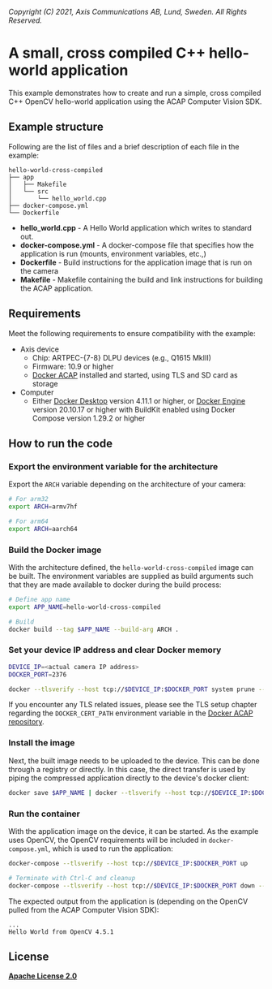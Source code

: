 *Copyright (C) 2021, Axis Communications AB, Lund, Sweden. All Rights Reserved.*

# A small, cross compiled C++ hello-world application

This example demonstrates how to create and run a simple, cross compiled C++ OpenCV hello-world application using the ACAP Computer Vision SDK.

## Example structure

Following are the list of files and a brief description of each file in the example:

```text
hello-world-cross-compiled
├── app
│   ├── Makefile
│   └── src
│       └── hello_world.cpp
├── docker-compose.yml
└── Dockerfile
```

* **hello_world.cpp** - A Hello World application which writes to standard out.
* **docker-compose.yml** - A docker-compose file that specifies how the application is run (mounts, environment variables, etc.,)
* **Dockerfile** - Build instructions for the application image that is run on the camera
* **Makefile** - Makefile containing the build and link instructions for building the ACAP application.

## Requirements

Meet the following requirements to ensure compatibility with the example:

* Axis device
  * Chip: ARTPEC-{7-8} DLPU devices (e.g., Q1615 MkIII)
  * Firmware: 10.9 or higher
  * [Docker ACAP](https://github.com/AxisCommunications/docker-acap) installed and started, using TLS and SD card as storage
* Computer
  * Either [Docker Desktop](https://docs.docker.com/desktop/) version 4.11.1 or higher, or [Docker Engine](https://docs.docker.com/engine/) version 20.10.17 or higher with BuildKit enabled using Docker Compose version 1.29.2 or higher

## How to run the code

### Export the environment variable for the architecture

Export the `ARCH` variable depending on the architecture of your camera:

```sh
# For arm32
export ARCH=armv7hf

# For arm64
export ARCH=aarch64
```

### Build the Docker image

With the architecture defined, the `hello-world-cross-compiled` image can be built. The environment variables are supplied as build arguments such that they are made available to docker during the build process:

```sh
# Define app name
export APP_NAME=hello-world-cross-compiled

# Build
docker build --tag $APP_NAME --build-arg ARCH .
```

### Set your device IP address and clear Docker memory

```sh
DEVICE_IP=<actual camera IP address>
DOCKER_PORT=2376

docker --tlsverify --host tcp://$DEVICE_IP:$DOCKER_PORT system prune --all --force
```

If you encounter any TLS related issues, please see the TLS setup chapter regarding the `DOCKER_CERT_PATH` environment variable in the [Docker ACAP repository](https://github.com/AxisCommunications/docker-acap).

### Install the image

Next, the built image needs to be uploaded to the device. This can be done through a registry or directly. In this case, the direct transfer is used by piping the compressed application directly to the device's docker client:

```sh
docker save $APP_NAME | docker --tlsverify --host tcp://$DEVICE_IP:$DOCKER_PORT load
```

### Run the container

With the application image on the device, it can be started. As the example uses OpenCV, the OpenCV requirements will be included in `docker-compose.yml`, which is used to run the application:

```sh
docker-compose --tlsverify --host tcp://$DEVICE_IP:$DOCKER_PORT up

# Terminate with Ctrl-C and cleanup
docker-compose --tlsverify --host tcp://$DEVICE_IP:$DOCKER_PORT down --volumes
```

The expected output from the application is (depending on the OpenCV pulled from the ACAP Computer Vision SDK):

```text
...
Hello World from OpenCV 4.5.1
```

## License

**[Apache License 2.0](../LICENSE)**
